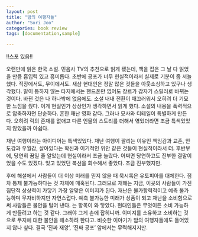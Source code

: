 ```yaml
---
layout: post
title: "밤의 여행자들"
author: "Sori Joo"
categories: book review
tags: [documentation,sample]

---
```





!!스포 있음!!



오랜만에 읽은 한국 소설. 민음사 TV의 추천으로 읽게 됐는데, 책을 잡은 그 날 다 읽었을 만큼 흡입력 있고 흥미롭다. 초반에 공포가 너무 현실적이라서 실제로 기분이 좀 서늘했다. 직장에서도, 무이에서도. 새삼 현대인은 정말 많은 것들을 아웃소싱하고 있구나 생각했다. 말이 통하지 않는 타지에서는 핸드폰만 없어도 장르가 갑자기 스릴러로 바뀌는 것이다. 바뀐 것은 나 하나밖에 없음에도. 소설 내내 전환이 매끄러워서 오히려 더 기묘한 느낌을 줬다. 이게 현실인가 상상인가 생각하면서 읽게 했다. 소설의 내용을 폭력적으로 압축하자면 단순하다. 흔한 재난 영화 같다. 그러나 묘사와 디테일이 특별하게 만든다. 오히려 럭의 존재를 없애고 다른 인물의 스토리를 더해서 엮었더라면 조금 특색있었지 않았을까 아쉽다.


재난 여행이라는 아이디어는 특색있었다. 재난 여행이 팔리는 이유인 책임감과 교훈, 안도감과 우월감, 살아있다는 확신과 이기적인 위안 같은 것들이 현실적이라서 더.
후반부에, 당연히 꿈일 줄 알았는데 현실이라서 조금 놀랐다. 어쩌면 당연하고도 진부한 결말이었을 수도 있겠다. 잊고 있었던 복선을 회수해서 좋았다. 조금 진부했지만.





후에 해설에서 사람들이 더 이상 미래를 믿지 않을 때 묵시록은 유토피아를 대체한다. 점차 통제 불가능하다는 것 자체에 매혹된다. 그러므로 재해는 지금, 이곳의 사람들이 가진 집단적 상상력이 가닿기 가장 알맞은 이미지가 된다. 재난은 불가항력적이고 예측 불가능하며 무자비하지만 자연스럽다. 예측 불가능한 미래가 상품이 되고 재난을 소비함으로써 사람들은 불안을 털어 낸다. 는 항목이 와 닿았다. 현대인들은 무엇이든 소비 가능하게 만들려고 하는 것 같다. 그래야 그게 손에 잡히니까. 이미지를 소유하고 소비하는 것으로 무지에 대한 불안을 해소하려 한다고. 비슷한 이야기가 밤의 여행자들에도 들어있지 않나 싶다. 결국 ‘진짜 재앙’, ‘진짜 공포’ 앞에서는 무력해지지만.
